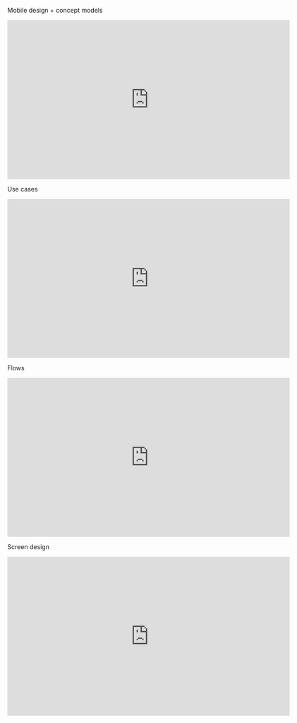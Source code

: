 Mobile design + concept models

<iframe width="640" height="360" src="http://www.youtube.com/embed/LE6kXAlaKYc?rel=0" frameborder="0" allowfullscreen></iframe>

Use cases

<iframe width="640" height="360" src="http://www.youtube.com/embed/atwpiz4qWHg?rel=0" frameborder="0" allowfullscreen></iframe>

Flows

<iframe width="640" height="360" src="http://www.youtube.com/embed/lFIsaUWuSWY?rel=0" frameborder="0" allowfullscreen></iframe>

Screen design

<iframe width="640" height="360" src="http://www.youtube.com/embed/d7tiSijjrJs?rel=0" frameborder="0" allowfullscreen></iframe>

